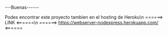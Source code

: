 ---Buenas------


Podes encontrar este proyecto tambien en el hosting de Heroku\n
======> LINK  <======\n
======> https://webserver-nodexpress.herokuapp.com/ <======